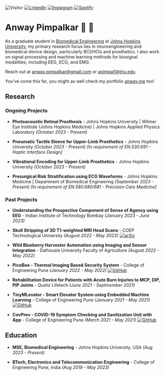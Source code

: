 ![Visitor](https://visitor-badge.laobi.icu/badge?page_id=anwaypimpalkar.anwaypimpalkar) 
<a href="https://www.linkedin.com/in/anwaypimpalkar/" target="_blank"><img src="https://img.shields.io/badge/LinkedIn-%230077B5.svg?&style=flat-square&logo=linkedin&logoColor=white" alt="LinkedIn"></a>
<a href="https://www.instagram.com/anwaypimpalkar/" target="_blank"><img src="https://img.shields.io/badge/Instagram-%23E4405F.svg?&style=flat-square&logo=instagram&logoColor=white" alt="Instagram"></a>
<a href="https://open.spotify.com/user/anway1908?si=8cf02b87204946ed" target="_blank"><img src="https://img.shields.io/badge/Spotify-%231ED760.svg?&style=flat-square&logo=spotify&logoColor=white" alt="Spotify"></a>

# Anway Pimpalkar 🧠 🦾

As a graduate student in [Biomedical Engineering](https://www.bme.jhu.edu/) at [Johns Hopkins University](https://jhu.edu), my primary research focus lies in neuroengineering and biomedical device design, particularly BCI/HCIs and prosthetics. I also work on signal processing and machine learning methods for biosignal modalities, including EEG, ECG, and EMG. 

Reach out at anway.pimpalkar@gmail.com or apimpal1@jhu.edu.

You've come this far, you might as well check my portfolio [anway.me](https://anway.me) too!

## Research

### Ongoing Projects

* __Photoacoustic Retinal Prosthesis__ - Johns Hopkins University | Wilmer Eye Institute (Johns Hopkins Medicine) | Johns Hopkins Applied Physics Laboratory *(October 2023 - Present)*

- __Pneumatic Tactile Sleeve for Upper-Limb Prosthetics__ - Johns Hopkins University *(October 2023 - Present) [In requirement of EN.530.691 - Haptic Interface Design]*

- __Vibrational Encoding for Upper-Limb Prosthetics__ - Johns Hopkins University *(October 2023 - Present)*

* __Presurgical Risk Stratification using ECG Waveforms__ - Johns Hopkins Medicine | Department of Biomedical Engineering *(September 2023 - Present) [In requirement of EN.580.680/681 - Precision Care Medicine]*

### Past Projects

* __Understanding the Prospective Component of Sense of Agency using EEG__ - Indian Institute of Technology Bombay *(January 2023 - June 2023)*

- __Skull Stripping of 3D T1-weighted MRI Head Scans__ - COEP Technological University *(August 2022 - May 2023)* [![arXiv](https://img.shields.io/badge/arXiv-2211.16570-b31b1b.svg)](https://arxiv.org/abs/2211.16570)

* __Wild Blueberry Harvester Automation using Imaging and Sensor Integration__ - Dalhousie University Faculty of Agriculture *(August 2022 - May 2022)*

- __PicoBoo - Thermal Imaging Based Security System__ - College of Engineering Pune *(January 2022 - May 2022)* [![GitHub](https://badgen.net/badge/icon/github?icon=github&label)](https://github.com/anwaypimpalkar/picoboo-thermal-imaging-surveillance-system)


* __Rehabilitation Device for Patients with Acute Burn Injuries to MCP, DIP, PIP Joints__ - Queliz Lifetech *(June 2021 - Septmember 2021)*

- __TinyMLevator - Smart Elevator System using Embedded Machine Learning__ - College of Engineering Pune *(January 2021 - May 2021)* [![GitHub](https://badgen.net/badge/icon/github?icon=github&label)](https://github.com/anwaypimpalkar/smartElevatorSystem)

* __CovPrev - COVID-19 Symptom Checking and Sanitization Unit with App__ - College of Engineering Pune *(March 2021 - May 2021)* [![GitHub](https://badgen.net/badge/icon/github?icon=github&label)](https://github.com/anwaypimpalkar/autonomousCovidSymptomTestingUnit)

## Education

- __MSE, Biomedical Engineering__ - Johns Hopkins University, USA *(Aug 2023 - Present)*
* __BTech, Electronics and Telecommunication Engineering__ - College of Engineering Pune, India *(Aug 2019 - May 2023)*
